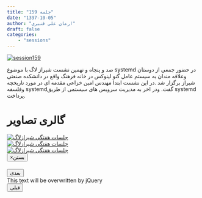 ```yaml
---
title: "جلسه 159"
date: "1397-10-05"
author: "ارمان علی قنبری"
draft: false
categories:
    - "sessions"
---
```

[![session159](../../img/posters/session159.jpg)](../../img/session159.jpg)

صد و پنجاه و نهمین نشست  شیراز لاگ با موضوع systemd در حضور جمعی از دوستان وعلاقه مندان به سیستم عامل گنو لینوکس در خانه فرهنگ واقع در دانشکده صنعتی    شیراز برگزار شد .در این نشست ابتدا مهندس امین خزاعی مقدمه ای در مورد تاریخچه وفلسفه systemdگفت. ودر اخر به مدیریت سرویس های سیستمی از طریق systemd پرداخت.   
<div class="row">
    <div class="col-lg-12">
        <h1 class="page-header">گالری تصاویر</h1>    
            <div class="col-lg-4 col-md-4 col-xs-6 thumb">
            <a class="thumbnail" href="#" data-image-id="" data-toggle="modal" data-title="نشست هفتگی شیرازلاگ با حضور جمعی از دوستان" data-caption="" data-image="../../img/IMG_3271.jpg" data-target="#image-gallery">
              <img class="img-responsive" src="../../img/IMG_3271.jpg"
              alt="جلسات هفتگی شیرازلاگ">
            </a>
        </div>
            <div class="col-lg-4 col-md-4 col-xs-6 thumb">
            <a class="thumbnail" href="#" data-image-id="" data-toggle="modal" data-title="نشست هفتگی شیرازلاگ با حضور جمعی از دوستان" data-caption="" data-image="../../img/IMG_3272.jpg" data-target="#image-gallery">
                <img class="img-responsive" src="../../img/IMG_3272.jpg"
                alt="جلسات هفتگی شیرازلاگ">
            </a>
        </div>
            <div class="col-lg-4 col-md-4 col-xs-6 thumb">
            <a class="thumbnail" href="#" data-image-id="" data-toggle="modal" data-title="نشست هفتگی شیرازلاگ با حضور جمعی از دوستان" data-caption="" data-image="../..//img/IMG_3274.jpg" data-target="#image-gallery">
                <img class="img-responsive" src="../..//img/IMG_3274.jpg"
                alt="جلسات هفتگی شیرازلاگ">
            </a>
    </div>
<div class="modal fade" id="image-gallery" tabindex="-1" role="dialog" aria-labelledby="myModalLabel" aria-hidden="true">
    <div class="modal-dialog">
        <div class="modal-content">
            <div class="modal-header">
                <button type="button" class="close" data-dismiss="modal"><span aria-hidden="true">×</span><span class="sr-only">بستن</span></button>
                <h4 class="modal-title" id="image-gallery-title"></h4>
            </div>
            <div class="modal-body">
                <img id="image-gallery-image" class="img-responsive" src="">
            </div>
            <div class="modal-footer">
                <div class="col-md-2">
                    <button type="button" class="btn btn-primary" id="show-previous-image">بعدی</button>
                </div>
                <div class="col-md-8 text-justify" id="image-gallery-caption">
                    This text will be overwritten by jQuery
                </div>
                <div class="col-md-2">
                    <button type="button" id="show-next-image" class="btn btn-default">قبلی</button>
                </div>
            </div>
        </div>
    </div>
</div>
